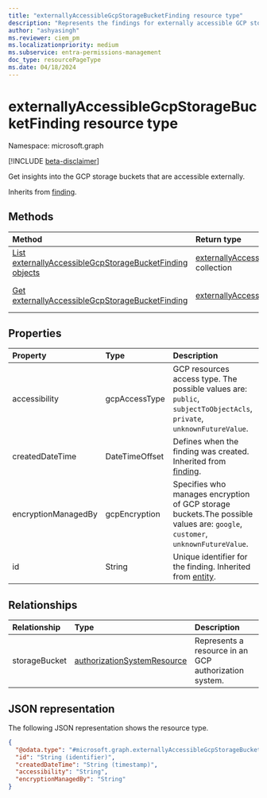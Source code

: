 ```yaml
---
title: "externallyAccessibleGcpStorageBucketFinding resource type"
description: "Represents the findings for externally accessible GCP storage buckets."
author: "ashyasingh"
ms.reviewer: ciem_pm
ms.localizationpriority: medium
ms.subservice: entra-permissions-management
doc_type: resourcePageType
ms.date: 04/18/2024
---
```


# externallyAccessibleGcpStorageBucketFinding resource type

Namespace: microsoft.graph

[!INCLUDE [beta-disclaimer](../../includes/beta-disclaimer.md)]

Get insights into the GCP storage buckets that are accessible externally. 

Inherits from [finding](../resources/finding.md).

## Methods
|Method|Return type|Description|
|:---|:---|:---|
|[List externallyAccessibleGcpStorageBucketFinding objects](../api/externallyaccessiblegcpstoragebucketfinding-list.md)|[externallyAccessibleGcpStorageBucketFinding](../resources/externallyaccessiblegcpstoragebucketfinding.md) collection|Get a list of the [externallyAccessibleGcpStorageBucketFinding](../resources/externallyaccessiblegcpstoragebucketfinding.md) objects and their properties.|
|[Get externallyAccessibleGcpStorageBucketFinding](../api/externallyaccessiblegcpstoragebucketfinding-get.md)|[externallyAccessibleGcpStorageBucketFinding](../resources/externallyaccessiblegcpstoragebucketfinding.md)|Read the properties and relationships of an [externallyAccessibleGcpStorageBucketFinding](../resources/externallyaccessiblegcpstoragebucketfinding.md) object.|


## Properties
|Property|Type|Description|
|:---|:---|:---|
|accessibility|gcpAccessType|GCP resources access type. The possible values are: `public`, `subjectToObjectAcls`, `private`, `unknownFutureValue`.|
|createdDateTime|DateTimeOffset|Defines when the finding was created. Inherited from [finding](../resources/finding.md).|
|encryptionManagedBy|gcpEncryption|Specifies who manages encryption of GCP storage buckets.The possible values are: `google`, `customer`, `unknownFutureValue`.|
|id|String|Unique identifier for the finding. Inherited from [entity](../resources/entity.md).|

## Relationships
|Relationship|Type|Description|
|:---|:---|:---|
|storageBucket|[authorizationSystemResource](../resources/authorizationsystemresource.md)|Represents a resource in an GCP authorization system.|

## JSON representation
The following JSON representation shows the resource type.
<!-- {
  "blockType": "resource",
  "keyProperty": "id",
  "@odata.type": "microsoft.graph.externallyAccessibleGcpStorageBucketFinding",
  "baseType": "microsoft.graph.finding",
  "openType": false
}
-->
``` json
{
  "@odata.type": "#microsoft.graph.externallyAccessibleGcpStorageBucketFinding",
  "id": "String (identifier)",
  "createdDateTime": "String (timestamp)",
  "accessibility": "String",
  "encryptionManagedBy": "String"
}
```



